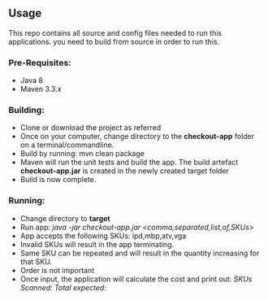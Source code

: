 <h2>Usage</h2>
<p>
This repo contains all source and config files needed to run this applications. you need to build from source in order to run this.
</p>

<h3>Pre-Requisites:</h3>
<p>
<ul>
<li>Java 8</li>
<li>Maven 3.3.x</li>
</ul>
</p>

<h3>Building:</h3>
<p>
<ul>
<li>Clone or download the project as referred</li>
<li>Once on your computer, change directory to the <strong>checkout-app</strong> folder on a terminal/commandline.</li>
<li>Build by running: mvn clean package</li>
<li>Maven will run the unit tests and build the app. The build artefact <strong>checkout-app.jar</strong> is created in the newly created target folder</li>
<li>Build is now complete.</li>
</ul>
</p>

<h3>Running:</h3>
<p>
<ul>
<li>Change directory to <strong>target</strong></li>
<li>Run app: <i>java -jar checkout-app.jar &lt;comma,separated,list,of,SKUs&gt;</i></li>
<li>App accepts the following SKUs: ipd,mbp,atv,vga</li>
<li>Invalid SKUs will result in the app terminating.</li>
<li>Same SKU can be repeated and will result in the quantity increasing for that SKU. </li>
<li>Order is not important</li>
<li>Once input, the application will calculate the cost and print out: <i>SKUs Scanned: <comma,separated,list,of,SKUs> Total expected: <calculated total cost></li>

</ul>
</p>


